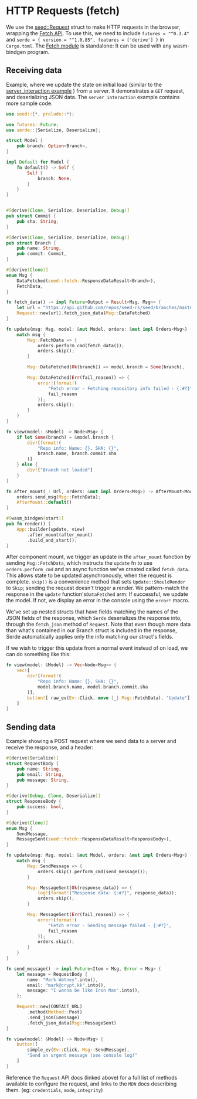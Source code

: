 # HTTP Requests (fetch)

We use the [seed::Request](https://docs.rs/seed/0.6.0/seed/browser/service/fetch/struct.Request.html) struct
to make HTTP requests in the browser, wrapping the [Fetch API](https://developer.mozilla.org/en-US/docs/Web/API/Fetch_API).
To use this, we need to include `futures = "^0.3.4"` and `serde = { version = "^1.0.85", features = ['derive'] }` in `Cargo.toml`. The [Fetch module](https://docs.rs/seed/0.6.0/seed/browser/service/fetch/index.html)
is standalone: It can be used with any wasm-bindgen program.

## Receiving data

Example, where we update the state on initial load (similar to the 
[server_interaction example](https://github.com/seed-rs/seed/tree/master/examples/server_interaction)
) from a server. It demonstrates a `GET` request, and deserializing JSON data. The `server_interaction`
example contains more sample code.

```rust
use seed::{*, prelude::*};

use futures::Future;
use serde::{Serialize, Deserialize};

struct Model {
    pub branch: Option<Branch>,
}

impl Default for Model {
    fn default() -> Self {
        Self {
            branch: None,
        }
    }
}


#[derive(Clone, Serialize, Deserialize, Debug)]
pub struct Commit {
    pub sha: String,
}

#[derive(Clone, Serialize, Deserialize, Debug)]
pub struct Branch {
    pub name: String,
    pub commit: Commit,
}

#[derive(Clone)]
enum Msg {
    DataFetched(seed::fetch::ResponseDataResult<Branch>),
    FetchData,
}

fn fetch_data() -> impl Future<Output = Result<Msg, Msg>> {
    let url = "https://api.github.com/repos/seed-rs/seed/branches/master";
    Request::new(url).fetch_json_data(Msg::DataFetched)
}

fn update(msg: Msg, model: &mut Model, orders: &mut impl Orders<Msg>) {
    match msg {
        Msg::FetchData => {
            orders.perform_cmd(fetch_data());
            orders.skip();
        }

        Msg::DataFetched(Ok(branch)) => model.branch = Some(branch),

        Msg::DataFetched(Err(fail_reason)) => {
            error!(format!(
                "Fetch error - Fetching repository info failed - {:#?}",
                fail_reason
            ));
            orders.skip();
        }
    }
}

fn view(model: &Model) -> Node<Msg> {
    if let Some(branch) = &model.branch {
        div![format!(
            "Repo info: Name: {}, SHA: {}",
            branch.name, branch.commit.sha
        )]
    } else {
        div!["Branch not loaded"]
    }
}

fn after_mount(_: Url, orders: &mut impl Orders<Msg>) -> AfterMount<Model> {
    orders.send_msg(Msg::FetchData);
    AfterMount::default()
}

#[wasm_bindgen(start)]
pub fn render() {
    App::builder(update, view)
        .after_mount(after_mount)
        .build_and_start();
}

```
After component mount, we trigger an update in the `after_mount` function by sending `Msg::FetchData`, 
which instructs the `update` fn to use `orders.perform_cmd` and an async function we've created
called `fetch_data`. This allows state to be
updated asynchronously, when the request is complete. `skip()` is a convenience method that
sets `Update::ShouldRender` to `Skip`; sending the request doesn't trigger a render.
We pattern-match the response in the `update` function's`DataFetched` arm: If successful, we update the model.
If not, we display an error in the console using the `error!` macro.

We've set up nested structs that have fields matching the names of the JSON fields of
the response, which `Serde` deserializes the response into, through the `fetch_json` method of
 `Request`. Note that even though more data than 
what's contained in our Branch struct is included
in the response, Serde automatically applies only the info matching our struct's fields.

 If we wish to trigger
this update from a normal event instead of on load, we can do something like this:
```rust
fn view(model: &Model) -> Vec<Node<Msg>> {
    vec![
        div![format!(
            "Repo info: Name: {}, SHA: {}",
            model.branch.name, model.branch.commit.sha
        )],
        button![ raw_ev(Ev::Click, move |_| Msg::FetchData), "Update"]
    ]
}
```


## Sending data

Example showing a POST request where we send data to a server and receive the response, 
and a header:
```rust
#[derive(Serialize)]
struct RequestBody {
    pub name: String,
    pub email: String,
    pub message: String,
}

#[derive(Debug, Clone, Deserialize)]
struct ResponseBody {
    pub success: bool,
}

#[derive(Clone)]
enum Msg {
    SendMessage,
    MessageSent(seed::fetch::ResponseDataResult<ResponseBody>),
}

fn update(msg: Msg, model: &mut Model, orders: &mut impl Orders<Msg>) {
    match msg {
        Msg::SendMessage => {
            orders.skip().perform_cmd(send_message());
        }

        Msg::MessageSent(Ok(response_data)) => {
            log!(format!("Response data: {:#?}", response_data));
            orders.skip();
        }

        Msg::MessageSent(Err(fail_reason)) => {
            error!(format!(
                "Fetch error - Sending message failed - {:#?}",
                fail_reason
            ));
            orders.skip();
        }
    }
}

fn send_message() -> impl Future<Item = Msg, Error = Msg> {
    let message = RequestBody {
        name: "Mark Watney".into(),
        email: "mark@crypt.kk".into(),
        message: "I wanna be like Iron Man".into(),
    };

    Request::new(CONTACT_URL)
        .method(Method::Post)
        .send_json(&message)
        .fetch_json_data(Msg::MessageSent)
}

fn view(model: &Model) -> Node<Msg> {
    button![
        simple_ev(Ev::Click, Msg::SendMessage),
        "Send an urgent message (see console log)"
    ]
}

```

Reference the `Request` API docs (linked above) for a full
list of methods available to configure the request, and links to the `MDN` docs describing
them. (eg: `credentials`, `mode`, `integrity`)
